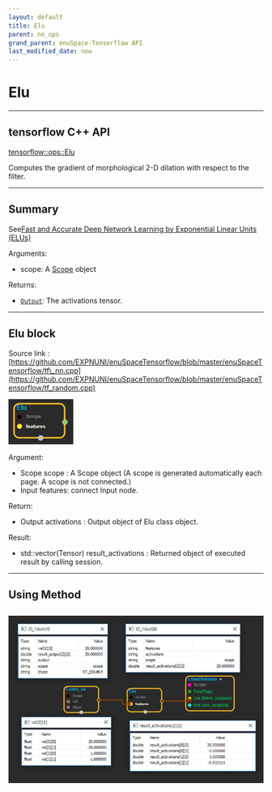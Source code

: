 ```yaml
--- 
layout: default 
title: Elu 
parent: nn_ops 
grand_parent: enuSpace-Tensorflow API 
last_modified_date: now 
--- 
```


# Elu

---

## tensorflow C++ API

[tensorflow::ops::Elu](https://www.tensorflow.org/api_docs/cc/class/tensorflow/ops/elu)

Computes the gradient of morphological 2-D dilation with respect to the filter.

---

## Summary

See[Fast and Accurate Deep Network Learning by Exponential Linear Units \(ELUs\)](http://arxiv.org/abs/1511.07289)

Arguments:

* scope: A [Scope](https://www.tensorflow.org/api_docs/cc/class/tensorflow/scope.html#classtensorflow_1_1_scope) object

Returns:

* [`Output`](https://www.tensorflow.org/api_docs/cc/class/tensorflow/output.html#classtensorflow_1_1_output): The activations tensor.

---

## Elu block

Source link : [https://github.com/EXPNUNI/enuSpaceTensorflow/blob/master/enuSpaceTensorflow/tf\_nn.cpp](https://github.com/EXPNUNI/enuSpaceTensorflow/blob/master/enuSpaceTensorflow/tf_random.cpp)

![](../assets/nn-ops/Elu1.jpg)

Argument:

* Scope scope : A Scope object \(A scope is generated automatically each page. A scope is not connected.\)
* Input features: connect  Input node.

Return:

* Output activations : Output object of Elu class object.

Result:

* std::vector\(Tensor\) result\_activations  : Returned object of executed result by calling session.

---

## Using Method

## ![](../assets/nn-ops/Elu2.jpg)



